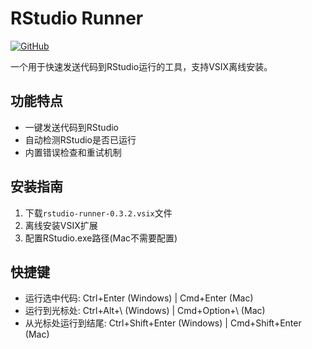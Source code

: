 # RStudio Runner

[![GitHub](https://img.shields.io/badge/GitHub-Repository-blue)](https://github.com/kerrydu/runrstudio)

一个用于快速发送代码到RStudio运行的工具，支持VSIX离线安装。

## 功能特点

- 一键发送代码到RStudio
- 自动检测RStudio是否已运行
- 内置错误检查和重试机制

## 安装指南

1. 下载`rstudio-runner-0.3.2.vsix`文件
2. 离线安装VSIX扩展
3. 配置RStudio.exe路径(Mac不需要配置)

## 快捷键

- 运行选中代码: Ctrl+Enter (Windows)  |  Cmd+Enter (Mac)
- 运行到光标处: Ctrl+Alt+\\ (Windows)   | Cmd+Option+\\ (Mac)
- 从光标处运行到结尾: Ctrl+Shift+Enter (Windows) | Cmd+Shift+Enter (Mac)

